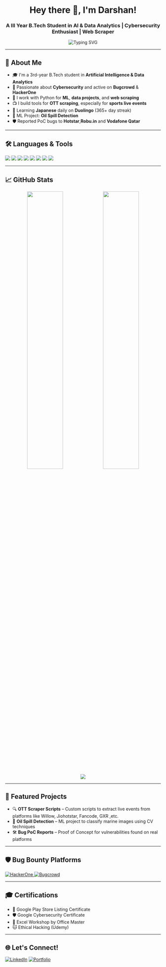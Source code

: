 <h1 align="center">Hey there 👋, I'm Darshan!</h1>
<h3 align="center">A III Year B.Tech Student in AI & Data Analytics | Cybersecurity Enthusiast | Web Scraper</h3>

<p align="center">
  <img src="https://readme-typing-svg.demolab.com?font=Fira+Code&size=22&pause=1000&center=true&width=435&lines=AI+%26+Data+Analytics+Student;Cybersecurity+%7C+ML+%7C+Web+Scraping;Always+Learning+%F0%9F%9A%80" alt="Typing SVG" />
</p>

---

## 🚀 About Me

- 🎓 I'm a 3rd-year B.Tech student in **Artificial Intelligence & Data Analytics**
- 🔐 Passionate about **Cybersecurity** and active on **Bugcrowd** & **HackerOne**
- 🐍 I work with Python for **ML**, **data projects**, and **web scraping**
- 📺 I build tools for **OTT scraping**, especially for **sports live events**
- 🧠 Learning **Japanese** daily on **Duolingo** (365+ day streak)
- 🧪 ML Project: **Oil Spill Detection**
- 🛡️ Reported PoC bugs to **Hotstar**,**Robu.in** and **Vodafone Qatar**

---

## 🛠️ Languages & Tools

<p align="left">
  <img src="https://img.shields.io/badge/Python-%2314354C?style=for-the-badge&logo=python&logoColor=white"/>
  <img src="https://img.shields.io/badge/C%2B%2B-00599C?style=for-the-badge&logo=c%2B%2B&logoColor=white"/>
  <img src="https://img.shields.io/badge/HTML5-e34c26?style=for-the-badge&logo=html5&logoColor=white"/>
  <img src="https://img.shields.io/badge/CSS3-1572B6?style=for-the-badge&logo=css3&logoColor=white"/>
  <img src="https://img.shields.io/badge/JavaScript-f7df1e?style=for-the-badge&logo=javascript&logoColor=black"/>
  <img src="https://img.shields.io/badge/MySQL-00758F?style=for-the-badge&logo=mysql&logoColor=white"/>
  <img src="https://img.shields.io/badge/Matplotlib-11557c?style=for-the-badge&logo=matplotlib&logoColor=white"/>
  <img src="https://img.shields.io/badge/Linux-000000?style=for-the-badge&logo=linux&logoColor=white"/>
</p>

---

## 📈 GitHub Stats

<p align="center">
  <img width="48%" src="https://github-readme-stats.vercel.app/api?username=Darshan101005&show_icons=true&theme=tokyonight" />
  <img width="48%" src="https://github-readme-streak-stats.herokuapp.com/?user=Darshan101005&theme=tokyonight" />
</p>
<p align="center">
  <img src="https://github-readme-stats.vercel.app/api/top-langs/?username=Darshan101005&layout=compact&theme=tokyonight" />
</p>

---

## 📂 Featured Projects

- 🔍 **OTT Scraper Scripts** – Custom scripts to extract live events from platforms like Willow, Jiohotstar, Fancode, GXR ,etc.
- 🧪 **Oil Spill Detection** – ML project to classify marine images using CV techniques
- 🛠 **Bug PoC Reports** – Proof of Concept for vulnerabilities found on real platforms

---

## 🛡 Bug Bounty Platforms

<p align="left">
  <a href="https://hackerone.com/darshan_101005" target="_blank">
    <img alt="HackerOne" src="https://img.shields.io/badge/HackerOne-111?style=for-the-badge&logo=hackerone&logoColor=white">
  </a>
  <a href="https://bugcrowd.com/Darshan_101005" target="_blank">
    <img alt="Bugcrowd" src="https://img.shields.io/badge/Bugcrowd-F26822?style=for-the-badge&logo=bugcrowd&logoColor=white">
  </a>
</p>


---

## 🎓 Certifications

- 📱 Google Play Store Listing Certificate  
- 🛡 Google Cybersecurity Certificate  
- 🧮 Excel Workshop by Office Master  
- 🐱 Ethical Hacking (Udemy)

---

## 🌐 Let's Connect!

<p align="left">
  <a href="https://www.linkedin.com/in/darshan-v-32497632a/" target="_blank"><img alt="LinkedIn" src="https://img.shields.io/badge/LinkedIn-blue?style=for-the-badge&logo=linkedin&logoColor=white"></a>
  <a href="https://webwatch.tech/Darshan.html" target="_blank"><img alt="Portfolio" src="https://img.shields.io/badge/Portfolio-12100E?style=for-the-badge&logo=github&logoColor=white"></a>

